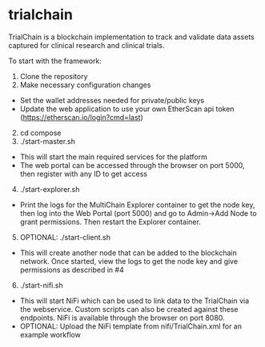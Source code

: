 # trialchain

TrialChain is a blockchain implementation to track and validate data assets captured for clinical research and clinical trials.

To start with the framework:

1. Clone the repository
2. Make necessary configuration changes
  - Set the wallet addresses needed for private/public keys
  - Update the web application to use your own EtherScan api token (https://etherscan.io/login?cmd=last)
2. cd compose
3. ./start-master.sh
  - This will start the main required services for the platform
  - The web portal can be accessed through the browser on port 5000, then register with any ID to get access
4. ./start-explorer.sh 
  - Print the logs for the MultiChain Explorer container to get the node key, then log into the Web Portal (port 5000) and go to Admin->Add Node to grant permissions. Then restart the Explorer container. 
5. OPTIONAL: ./start-client.sh
  - This will create another node that can be added to the blockchain network. Once started, view the logs to get the node key and give permissions as described in #4
6. ./start-nifi.sh
  - This will start NiFi which can be used to link data to the TrialChain via the webservice. Custom scripts can also be created against these endpoints. NiFi is available through the browser on port 8080.
  - OPTIONAL: Upload the NiFi template from nifi/TrialChain.xml for an example workflow 
 
